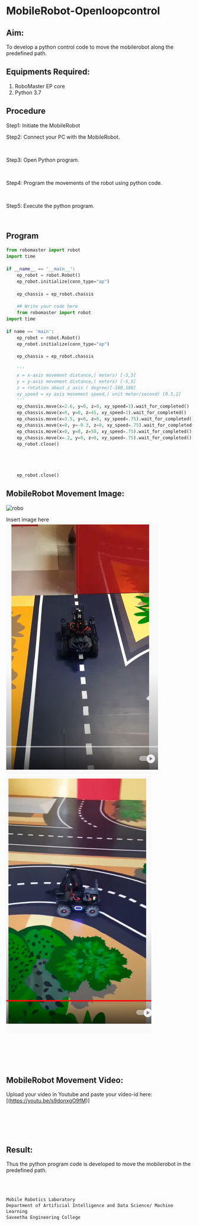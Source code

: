 # MobileRobot-Openloopcontrol
## Aim:

To develop a python control code to move the mobilerobot along the predefined path.

## Equipments Required:
1. RoboMaster EP core
2. Python 3.7

## Procedure

Step1:
Initiate the MobileRobot
<br/>

Step2:
Connect your PC with the MobileRobot.

<br/>

Step3:
Open Python program.

<br/>

Step4:
Program the movements of the robot using python code.

<br/>

Step5:
Execute the python program.

<br/>

## Program
```python
from robomaster import robot
import time

if __name__ == '__main__':
    ep_robot = robot.Robot()
    ep_robot.initialize(conn_type="ap")

    ep_chassis = ep_robot.chassis

    ## Write your code here
    from robomaster import robot
import time

if name == 'main':
    ep_robot = robot.Robot()
    ep_robot.initialize(conn_type="ap")

    ep_chassis = ep_robot.chassis

    '''
    x = x-axis movement distance,( meters) [-5,5]
    y = y-axis movement distance,( meters) [-5,5]
    z = rotation about z axis ( degree)[-180,180]
    xy_speed = xy axis movement speed,( unit meter/second) [0.5,2]
    '''
    ep_chassis.move(x=2.6, y=0, z=0, xy_speed=1).wait_for_completed()
    ep_chassis.move(x=0, y=0, z=45, xy_speed=1).wait_for_completed()
    ep_chassis.move(x=3.5, y=0, z=0, xy_speed=.75).wait_for_completed()
    ep_chassis.move(x=0, y=-0.3, z=0, xy_speed=.75).wait_for_completed()
    ep_chassis.move(x=0, y=0, z=50, xy_speed=.75).wait_for_completed()
    ep_chassis.move(x=.2, y=0, z=0, xy_speed=.75).wait_for_completed()
    ep_robot.close()



    
    ep_robot.close()
```

## MobileRobot Movement Image:

![robo](./img/robomaster.png)

Insert image here
![r](./img/mrs.png)
![r](./img/mre.png)

<br/>
<br/>
<br/>
<br/>

## MobileRobot Movement Video:

Upload your video in Youtube and paste your video-id here:
[(https://youtu.be/s9donxgO9fM)]



<br/>
<br/>
<br/>
<br/>

## Result:
Thus the python program code is developed to move the mobilerobot in the predefined path.


<br/>
<br/>

```
Mobile Robotics Laboratory
Department of Artificial Intelligence and Data Science/ Machine Learning
Saveetha Engineering College
```
